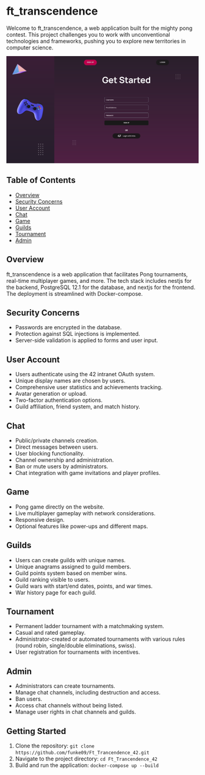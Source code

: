 # ft_transcendence

Welcome to ft_transcendence, a web application built for the mighty pong contest. This project challenges you to work with unconventional technologies and frameworks, pushing you to explore new territories in computer science.

![Project Wallpaper](wall.png)
## Table of Contents
- [Overview](#overview)
- [Security Concerns](#security-concerns)
- [User Account](#user-account)
- [Chat](#chat)
- [Game](#game)
- [Guilds](#guilds)
- [Tournament](#tournament)
- [Admin](#admin)

## Overview
ft_transcendence is a web application that facilitates Pong tournaments, real-time multiplayer games, and more. The tech stack includes nestjs for the backend, PostgreSQL 12.1 for the database, and nextjs for the frontend. The deployment is streamlined with Docker-compose.

## Security Concerns
- Passwords are encrypted in the database.
- Protection against SQL injections is implemented.
- Server-side validation is applied to forms and user input.

## User Account
- Users authenticate using the 42 intranet OAuth system.
- Unique display names are chosen by users.
- Comprehensive user statistics and achievements tracking.
- Avatar generation or upload.
- Two-factor authentication options.
- Guild affiliation, friend system, and match history.

## Chat
- Public/private channels creation.
- Direct messages between users.
- User blocking functionality.
- Channel ownership and administration.
- Ban or mute users by administrators.
- Chat integration with game invitations and player profiles.

## Game
- Pong game directly on the website.
- Live multiplayer gameplay with network considerations.
- Responsive design.
- Optional features like power-ups and different maps.

## Guilds
- Users can create guilds with unique names.
- Unique anagrams assigned to guild members.
- Guild points system based on member wins.
- Guild ranking visible to users.
- Guild wars with start/end dates, points, and war times.
- War history page for each guild.

## Tournament
- Permanent ladder tournament with a matchmaking system.
- Casual and rated gameplay.
- Administrator-created or automated tournaments with various rules (round robin, single/double eliminations, swiss).
- User registration for tournaments with incentives.

## Admin
- Administrators can create tournaments.
- Manage chat channels, including destruction and access.
- Ban users.
- Access chat channels without being listed.
- Manage user rights in chat channels and guilds.

## Getting Started
1. Clone the repository: `git clone https://github.com/funke09/Ft_Trancendence_42.git`
2. Navigate to the project directory: `cd Ft_Trancendence_42`
3. Build and run the application: `docker-compose up --build`
